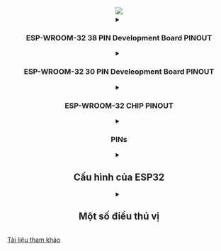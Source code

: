 <div align="center">
<a href="https://www.espressif.com/en/products/socs/esp32" align="center"><img height="50" src="https://www.espressif.com/sites/all/themes/espressif/logo-black.svg"  /></a>
</div>
<div align="center">
<details>
<summary><H3>ESP-WROOM-32 38 PIN Development Board PINOUT</H3></summary>
  <img src="https://raw.githubusercontent.com/AchimPieters/esp32-homekit-camera/master/Images/ESP32-38%20PIN-DEVBOARD.png"  />
</details>
</div>
<div align="center">
<details>
<summary><H3>ESP-WROOM-32 30 PIN Develeopment Board PINOUT</H3></summary>
  <img src="https://raw.githubusercontent.com/AchimPieters/esp32-homekit-camera/master/Images/ESP32-30PIN-DEVBOARD.png"  />
</details>
</div>
<div align="center">
<details>
<summary><H3>ESP-WROOM-32 CHIP PINOUT</H3></summary>
  <img src="https://raw.githubusercontent.com/AchimPieters/esp32-homekit-camera/master/Images/ESP32-VROOM-32D-PINOUT.png"  />
</details>
</div>

<div align="center">
<details>
<summary><H3>PINs</H3></summary>
<p>Các chân được đánh dấu màu xanh lá 🟢 đều có thể sử dụng được. Những chân được đánh dấu màu vàng 🟡 có thể sử dụng được nhưng cần chú ý vì chúng có thể có những hành vi không mong muốn, chủ yếu là khi khởi động. Các chân được đánh dấu màu đỏ 🔴 không được khuyến nghị sử dụng làm đầu vào hoặc đầu ra.</p>
<div align="center">
  
| GPIO | Input | Output | Notes |
|------|-------|--------|-------|
| 0    | 🟡pulled up | 🟡OK | outputs PWM signal at boot |
| 1    | 🔴TX Pin | 🟡OK | debug output at boot |
| 2    | 🟢OK | 🟢OK | connected to on-board LED |
| 3    | 🟡OK | 🔴RX Pin | HIGH at boot |
| 4    | 🟢OK | 🟢OK | |
| 5    | 🟢OK | 🟢OK | outputs PWM signal at boot |
| 6    | 🔴X | 🔴X | connected to the integrated SPI flash |
| 7    | 🔴X | 🔴X | connected to the integrated SPI flash |
| 8    | 🔴X | 🔴X | connected to the integrated SPI flash |
| 9    | 🔴X | 🔴X | connected to the integrated SPI flash |
| 10   | 🔴X | 🔴X | connected to the integrated SPI flash |
| 11   | 🔴X | 🔴X | connected to the integrated SPI flash |
| 12   | 🟡OK | 🟢OK | |
| 13   | 🟢OK | 🟢OK | outputs PWM signal at boot |
| 14   | 🟢OK | 🟢OK | outputs PWM signal at boot |
| 15   | 🟢OK | 🟢OK | |
| 16   | 🟢OK | 🟢OK | |
| 17   | 🟢OK | 🟢OK | |
| 18   | 🟢OK | 🟢OK | |
| 19   | 🟢OK | 🟢OK | |
| 20   | 🟢OK | 🟢OK | |
| 21   | 🟢OK | 🟢OK | |
| 22   | 🟢OK | 🟢OK | |
| 23   | 🟢OK | 🟢OK | |
| 24   | 🟢OK | 🟢OK | |
| 25   | 🟢OK | 🟢OK | |
| 26   | 🟢OK | 🟢OK | |
| 27   | 🟢OK | 🟢OK | |
| 28   | 🟢OK | 🟢OK | |
| 29   | 🟢OK | 🟢OK | |
| 30   | 🟢OK | 🟢OK | |
| 31   | 🟢OK | 🟢OK | |
| 32   | 🟢OK | 🟢OK | |
| 33   | 🟢OK | 🟢OK | |
| 34   | 🟢OK | | input only |
| 35   | 🟢OK | | input only |
| 36   | 🟢OK | | input only |
| 37   | 🟢OK | | input only |
| 38   | 🟢OK | | input only |
| 39   | 🟢OK | | input only |
</div>
</details>
</div>

<div>
<details>
<summary align="center"><H2>Cấu hình của ESP32</H2></summary>

<div align="center"><img src="https://lh3.googleusercontent.com/d/13yoyKC0Cftfv0dBHas6GjydJU8FkmERA=w1920?authuser=1"  /></div>

###

<H2>CPU:</H2>
<p>  -CPU: Xtensa Dual-Core LX6 microprocessor.<br>
  -Chạy hệ 32 bit<br>
  -Tốc độ xử lý từ 160 MHz đến 240 MHz<br>
  -ROM: 448 Kb<br>
  -Tốc độ xung nhịp từ 40 Mhz ÷ 80 Mhz (có thể tùy chỉnh khi lập trình)<br>
  -RAM: 520 Kb SRAM liền chip. Trong đó 8 Kb RAM RTC tốc độ cao – 8 Kb RAM RTC tốc độ thấp (dùng ở chế độ DeepSleep).</p>

###

<H2>Hỗ trợ 2 giao tiếp không dây</H2>
<p>  -Wi-Fi: 802.11 b/g/n/e/i<br>
  -Bluetooth: v4.2 BR/EDR và BLE</p>

###

<H2>Hỗ trợ tất cả các loại giao tiếp</H2>
<p>-2 bộ chuyển đổi số sang tương tự (DAC) 8 bit<br>
-18 kênh bộ chuyển đổi tương tự sang số (ADC) 12 bit.<br>
-2 cổng giao tiếp I²C<br>
-3 cổng giao tiếp UART<br>
-3 cổng giao tiếp SPI (1 cổng cho chip FLASH )<br>
-2 cổng giao tiếp I²S<br>
-10 kênh ngõ ra điều chế độ rộng xung (PWM)<br>
-SD card/SDIO/MMC host<br>
-Ethernet MAC hỗ trợ chuẩn: DMA và IEEE 1588<br>
-CAN bus 2.0<br>
-IR (TX/RX)</p>

###

<H2>Bảo mật</H2>
<p>-Hỗ trợ tất cả các tính năng bảo mật chuẩn IEEE 802.11, bao gồm WFA, WPA/WPA2 và WAPI<br>
-Khởi động an toàn (Secure boot)<br>
-Mã hóa flash (Flash encryption)<br>
-1024-bit OTP, lên đến 768-bit cho khách hàng<br>
-Tăng tốc phần cứng mật mã: AES, SHA-2, RSA, mật mã đường cong elliptic (ECC – elliptic curve cryptography), bộ tạo số ngẫu nhiên (RNG – random number generator)</p>

###

<H2>Nguồn điện hoạt động</H2>
<p>-Điện áp hoạt động: 2,2V => 3,6V<br>
-Nhiệt độ hoạt động: -40°C => + 85°C<br>
-Số cổng GPIO: 36
</p>

</details>
</div>

<div>
<details>
<summary align="center"><H2>Một số điều thú vị</H2></summary>
  
###
  
<H2">Cảm ứng điện dung GPIO (Capacitive touch)</H2>
<p>ESP32 có 10 cảm biến cảm ứng điện dung bên trong. Chúng có thể cảm nhận được sự biến đổi của bất cứ thứ gì mang điện tích, như da người. Vì vậy, họ có thể phát hiện các biến thể gây ra khi chạm vào GPIO bằng ngón tay. Những chân này có thể dễ dàng tích hợp vào các miếng đệm điện dung và thay thế các nút cơ. Các chân cảm ứng điện dung cũng có thể được sử dụng để đánh thức ESP32 khỏi trạng thái ngủ sâu.</p>

<p>Các cảm ứng điện dung được kết nối với các GPIO này:<br>
  - T0 (GPIO 4) <br>
  - T1 (GPIO 0)<br>
  - T2 (GPIO 2)<br>
  - T3 (GPIO 15)<br>
  - T4 (GPIO 13)<br>
  - T5 (GPIO 12)<br>
  - T6 (GPIO 14)<br>
  - T7 (GPIO 27)<br>
  - T8 (GPIO 33)<br>
  - T9 (GPIO 32)</p>

###

<H2>Cảm biến hiệu ứng Hall (Hall Effect Sensor)</H2>
<p>ESP32 cũng có cảm biến hiệu ứng Hall tích hợp để phát hiện những thay đổi của từ trường xung quanh nó.</p>

###

<H2>Ngắt (Interrupts)</H2>
<p>Tất cả GPIO có thể được cấu hình dưới dạng ngắt.</p>

###


</details>
</div>

<a href="https://docs.espressif.com/projects/esp-idf/en/stable/esp32/index.html">Tài liệu tham khảo</a>
